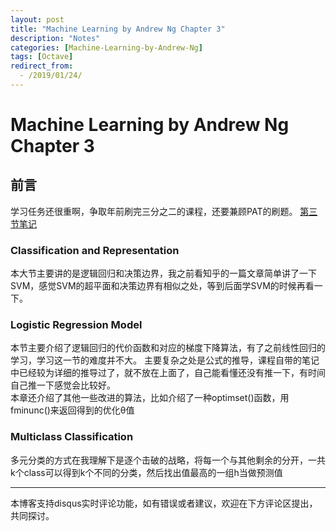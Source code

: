 ```yaml
---
layout: post
title: "Machine Learning by Andrew Ng Chapter 3"
description: "Notes"
categories: [Machine-Learning-by-Andrew-Ng]
tags: [Octave]
redirect_from:
  - /2019/01/24/
---
```

# Machine Learning by Andrew Ng Chapter 3
 
## 前言  

学习任务还很重啊，争取年前刷完三分之二的课程，还要兼顾PAT的刷题。
[第三节笔记](https://www.coursera.org/learn/machine-learning/resources/Zi29t)

### Classification and Representation

本大节主要讲的是逻辑回归和决策边界，我之前看知乎的一篇文章简单讲了一下SVM，感觉SVM的超平面和决策边界有相似之处，等到后面学SVM的时候再看一下。

### Logistic Regression Model

本节主要介绍了逻辑回归的代价函数和对应的梯度下降算法，有了之前线性回归的学习，学习这一节的难度并不大。 
主要复杂之处是公式的推导，课程自带的笔记中已经较为详细的推导过了，就不放在上面了，自己能看懂还没有推一下，有时间自己推一下感觉会比较好。  
本章还介绍了其他一些改进的算法，比如介绍了一种optimset()函数，用fminunc()来返回得到的优化θ值

### Multiclass Classification

多元分类的方式在我理解下是逐个击破的战略，将每一个与其他剩余的分开，一共k个class可以得到k个不同的分类，然后找出值最高的一组h当做预测值

---
本博客支持disqus实时评论功能，如有错误或者建议，欢迎在下方评论区提出，共同探讨。
